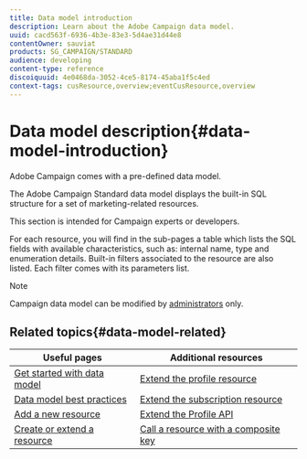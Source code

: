 ```yaml
---
title: Data model introduction
description: Learn about the Adobe Campaign data model.
uuid: cacd563f-6936-4b3e-83e3-5d4ae31d44e8
contentOwner: sauviat
products: SG_CAMPAIGN/STANDARD
audience: developing
content-type: reference
discoiquuid: 4e0468da-3052-4ce5-8174-45aba1f5c4ed
context-tags: cusResource,overview;eventCusResource,overview
---
```


# Data model description{#data-model-introduction}

Adobe Campaign comes with a pre-defined data model. 

The Adobe Campaign Standard data model displays the built-in SQL structure for a set of marketing-related resources.

This section is intended for Campaign experts or developers.

For each resource, you will find in the sub-pages a table which lists the SQL fields with available characteristics, such as: internal name, type and enumeration details. Built-in filters associated to the resource are also listed. Each filter comes with its parameters list.

>[!NOTE]
>Campaign data model can be modified by [administrators](../../administration/using/users-management.md#functional-administrators) only.

## Related topics{#data-model-related}

| Useful pages | Additional resources |
|---|---|
| [Get started with data model](data-model-concepts.md) | [Extend the profile resource](extending-the-profile-resource-with-a-new-field.md) |
| [Data model best practices](data-model-best-practices.md) | [Extend the subscription resource](extending-the-subscriptions-to-an-application-resource.md) |
| [Add a new resource](key-steps-to-add-a-resource.md) |  [Extend the Profile API](about-extending-the-api.md) |
| [Create or extend a resource](creating-or-extending-the-resource.md) | [Call a resource with a composite key](uc-calling-resource-id-key.md) |
